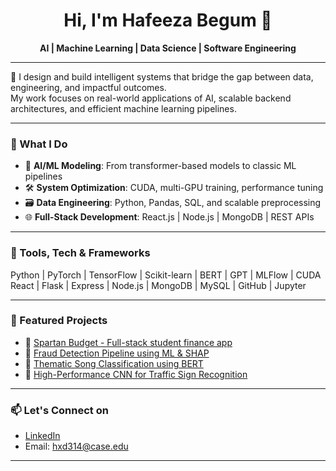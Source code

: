<h1 align="center">Hi, I'm Hafeeza Begum 👋</h1>

<p align="center">
  <strong>AI | Machine Learning | Data Science | Software Engineering</strong>
</p>

---

🎯 I design and build intelligent systems that bridge the gap between data, engineering, and impactful outcomes.  
My work focuses on real-world applications of AI, scalable backend architectures, and efficient machine learning pipelines.

---

### 🚀 What I Do

- 🧠 **AI/ML Modeling**: From transformer-based models to classic ML pipelines  
- 🛠 **System Optimization**: CUDA, multi-GPU training, performance tuning  
- 🗃 **Data Engineering**: Python, Pandas, SQL, and scalable preprocessing  
- 🌐 **Full-Stack Development**: React.js | Node.js | MongoDB | REST APIs  

---

### 🧰 Tools, Tech & Frameworks
Python | PyTorch | TensorFlow | Scikit-learn | BERT | GPT | MLFlow | CUDA
React | Flask | Express | Node.js | MongoDB | MySQL | GitHub | Jupyter

---

### 📌 Featured Projects

- 🔗 [Spartan Budget - Full-stack student finance app](https://github.com/yourgithub/spartan-budget)  
- 🔗 [Fraud Detection Pipeline using ML & SHAP](https://github.com/yourgithub/spartan-budget)  
- 🔗 [Thematic Song Classification using BERT](https://github.com/yourgithub/spartan-budget)  
- 🔗 [High-Performance CNN for Traffic Sign Recognition](https://github.com/yourgithub/community-detection)

---

### 📫 Let's Connect on

- [LinkedIn](https://linkedin.com/in/hafeeza-begum)
- Email: hxd314@case.edu  

---

